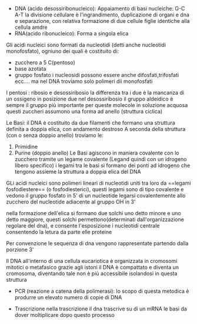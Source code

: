 - DNA (acido desossiribonucleico):
	Appaiamento di basi nucleiche:
		G-C
		A-T
	la divisione cellulare è l'ingrandimento, duplicazione di organi e dna e separazione, con relativa formazione di due cellule figlie identiche alla cellula amdre
- RNA(acido ribonucleico): 
	Forma a singola elica

Gli acidi nucleici sono formati da nucleotidi (detti anche nucleotidi monofosfato), ogniuno dei quali è costituito di:
- zucchero a 5 C(pentoso)
- base azotata
- gruppo fosfato
i nucleosidi possono essere anche difosfati,trifosfati ecc.... ma nel DNA troviamo solo polimeri dii monofosfati

I pentosi : ribosio e desossiribosio
la differenza tra i due è la mancanza di un ossigeno in posizione due nel desossiribosio
il gruppo aldeidico è sempre il gruppo più importante per queste molecole
in soluzione acquosa questi zuccheri assumono una forma ad anello (struttura ciclica)

Le Basi:
il DNA è costituito da due filamenti che formano una struttura definita a doppia elica, con andamento destroso
A seconda della struttura (con o senza doppio anello) troviamo le:
1) Primidine
2) Purine (doppio anello)
Le Basi agiscono in maniera covalente con lo zucchero tramite un legame covalente (Legand quindi con un idrogeno libero specifico)
i legami tra le basi si formano dei ponti ad idrogeno  che tengono assieme la struttura a doppia elica del DNA

GLi acidi nucleici sono polimeri lineari di nucleotidi uniti tra loro da ==legami fosfodiestere== (o fosfodiesterici), questi legami sono di tipo covalente e vedono il gruppo fosfato in 5' di un nucleotide legarsi covalentemente allo zucchero del nucleotide adiacente al gruppo OH in 3'

nella formazione dell'elica si formano due solchi uno detto minore e uno detto maggiore, questi solchi permettono(determinati dall'organizzazione regolare del dna), e consente l'esposizione i nucleotidi centrale consentendo la letura da parte elle proteine

Per convenzione le sequenza di dna vengono rappresentate partendo dalla porzione 3'

Il DNA all'interno di una cellula eucariotica è organizzata in cromosomi mitotici o metafasico
grazie agli istoni il DNA è compattato e diventa un cromosoma, diventando tale non è più accessibile isolandosi in questa struttura

- PCR (reazione a catena della polimerasi):
	lo scopo di questa metodica è produrre un elevato numero di copie di DNA

- Trascrizione 
	nella trascrizione il dna trascrive su di un mRNA le basi da dover moltiplicare
	dopo questo processo 